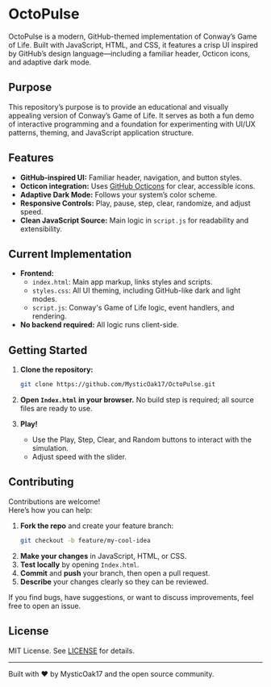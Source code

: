# OctoPulse

OctoPulse is a modern, GitHub-themed implementation of Conway’s Game of Life. Built with JavaScript, HTML, and CSS, it features a crisp UI inspired by GitHub’s design language—including a familiar header, Octicon icons, and adaptive dark mode.

## Purpose

This repository’s purpose is to provide an educational and visually appealing version of Conway’s Game of Life. It serves as both a fun demo of interactive programming and a foundation for experimenting with UI/UX patterns, theming, and JavaScript application structure.

## Features

- **GitHub-inspired UI:** Familiar header, navigation, and button styles.
- **Octicon integration:** Uses [GitHub Octicons](https://primer.style/octicons/) for clear, accessible icons.
- **Adaptive Dark Mode:** Follows your system’s color scheme.
- **Responsive Controls:** Play, pause, step, clear, randomize, and adjust speed.
- **Clean JavaScript Source:** Main logic in `script.js` for readability and extensibility.

## Current Implementation

- **Frontend:**
  - `index.html`: Main app markup, links styles and scripts.
  - `styles.css`: All UI theming, including GitHub-like dark and light modes.
  - `script.js`: Conway's Game of Life logic, event handlers, and rendering.
- **No backend required:** All logic runs client-side.

## Getting Started

1. **Clone the repository:**
   ```sh
   git clone https://github.com/MysticOak17/OctoPulse.git
   ```
2. **Open `Index.html` in your browser.**
   No build step is required; all source files are ready to use.

3. **Play!**
   - Use the Play, Step, Clear, and Random buttons to interact with the simulation.
   - Adjust speed with the slider.

## Contributing

Contributions are welcome!  
Here’s how you can help:

1. **Fork the repo** and create your feature branch:
   ```sh
   git checkout -b feature/my-cool-idea
   ```
2. **Make your changes** in JavaScript, HTML, or CSS.
3. **Test locally** by opening `Index.html`.
4. **Commit** and **push** your branch, then open a pull request.
5. **Describe** your changes clearly so they can be reviewed.

If you find bugs, have suggestions, or want to discuss improvements, feel free to open an issue.

## License

MIT License. See [LICENSE](LICENSE) for details.

---

Built with ❤️ by MysticOak17 and the open source community.
